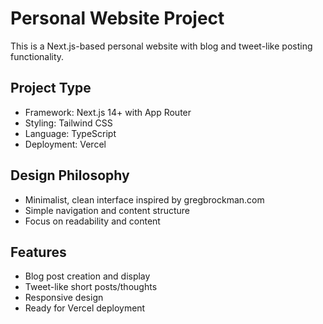 # Personal Website Project

This is a Next.js-based personal website with blog and tweet-like posting functionality.

## Project Type
- Framework: Next.js 14+ with App Router
- Styling: Tailwind CSS
- Language: TypeScript
- Deployment: Vercel

## Design Philosophy
- Minimalist, clean interface inspired by gregbrockman.com
- Simple navigation and content structure
- Focus on readability and content

## Features
- Blog post creation and display
- Tweet-like short posts/thoughts
- Responsive design
- Ready for Vercel deployment
